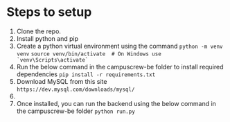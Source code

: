 # Steps to setup
1. Clone the repo.
2. Install python and pip
3. Create a python virtual environment using the command
```python -m venv venv```
```source venv/bin/activate  # On Windows use `venv\Scripts\activate` ```
4. Run the below command in the campuscrew-be folder to install required dependencies
```pip install -r requirements.txt```
5. Download MySQL from this site
```https://dev.mysql.com/downloads/mysql/```
6. 
5. Once installed, you can run the backend using the below command in the campuscrew-be folder
```python run.py```
